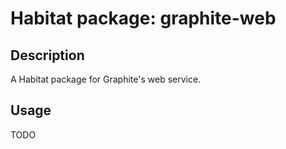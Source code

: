 # Habitat package: graphite-web

## Description

A Habitat package for Graphite's web service.

## Usage

TODO
